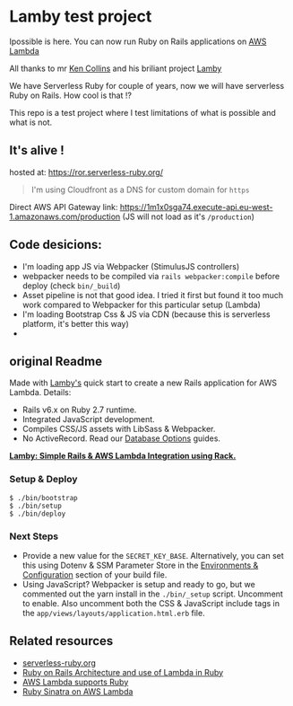 
# Lamby test project

Ipossible is here. You can now run Ruby on Rails applications on [AWS Lambda](https://aws.amazon.com/lambda/) 

All thanks to mr [Ken Collins](https://twitter.com/metaskills) and his
briliant project [Lamby](https://lamby.custominktech.com/)



We have Serverless Ruby for couple of years, now we will have
serverless Ruby on Rails. How cool is that !?


This repo is a test project where I test limitations of what is possible
and what is not.


## It's alive !

hosted at: https://ror.serverless-ruby.org/

> I'm using Cloudfront as a DNS for custom domain for `https`

Direct AWS API Gateway link: https://1m1x0sga74.execute-api.eu-west-1.amazonaws.com/production (JS will not load as it's `/production`)


## Code desicions: 

* I'm loading app JS via Webpacker (StimulusJS controllers)
* webpacker needs to be compiled via `rails webpacker:compile` before
  deploy (check `bin/_build`)
* Asset pipeline is not that good idea. I tried it first but found it too much work compared to Webpacker for this particular setup (Lambda)
* I'm loading Bootstrap Css & JS via CDN (because  this is serverless platform, it's better this way)
* 



## original Readme

Made with [Lamby's](https://lamby.custominktech.com/docs/quick_start) quick start to create a new Rails application for AWS Lambda. Details:

* Rails v6.x on Ruby 2.7 runtime.
* Integrated JavaScript development.
* Compiles CSS/JS assets with LibSass & Webpacker.
* No ActiveRecord. Read our [Database Options](https://lamby.custominktech.com/docs/database_connections) guides.

**[Lamby: Simple Rails & AWS Lambda Integration using Rack.](https://lamby.custominktech.com)**

### Setup & Deploy

```shell
$ ./bin/bootstrap
$ ./bin/setup
$ ./bin/deploy
```

### Next Steps

* Provide a new value for the `SECRET_KEY_BASE`. Alternatively, you can set this using Dotenv & SSM Parameter Store in the [Environments & Configuration](https://lamby.custominktech.com/docs/environment_and_configuration) section of your build file.
* Using JavaScript? Webpacker is setup and ready to go, but we commented out the yarn install in the `./bin/_setup` script. Uncomment to enable. Also uncomment both the CSS & JavaScript include tags in the `app/views/layouts/application.html.erb` file.



## Related resources

* [serverless-ruby.org](http://serverless-ruby.org/)
* [Ruby on Rails Architecture and use of Lambda in Ruby](https://www.youtube.com/watch?v=fn17nojYa-I&t=2000s)
* [AWS Lambda supports  Ruby](https://aws.amazon.com/blogs/compute/announcing-ruby-support-for-aws-lambda/)
* [Ruby Sinatra on AWS Lambda](https://blog.eq8.eu/article/sinatra-on-aws-lambda.html)


